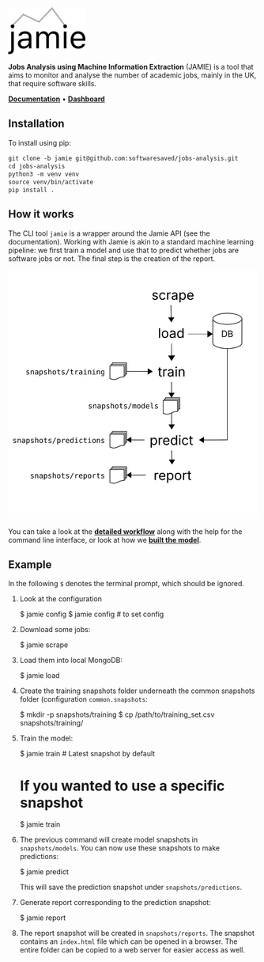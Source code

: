 ![jamie](docs/jamie-small.png)

**Jobs Analysis using Machine Information Extraction** (JAMIE) is a tool that
aims to monitor and analyse the number of academic jobs, mainly in the UK, that
require software skills.

**[Documentation](http://data.trenozoic.net/jamie/docs/)** •
**[Dashboard](http://data.trenozoic.net/jamie/reports/latest/)**

## Installation

To install using pip:

    git clone -b jamie git@github.com:softwaresaved/jobs-analysis.git
    cd jobs-analysis
    python3 -m venv venv
    source venv/bin/activate
    pip install .

## How it works

The CLI tool `jamie` is a wrapper around the Jamie API (see the documentation).
Working with Jamie is akin to a standard machine learning pipeline: we first
train a model and use that to predict whether jobs are software jobs or not.
The final step is the creation of the report.

![workflow](docs/workflow.svg)

You can take a look at the **[detailed
workflow](http://data.trenozoic.net/jamie/reports/latest/)** along with the
help for the command line interface, or look at how we **[built the
model](http://data.trenozoic.net/jamie/docs/methods.html)**.

## Example

In the following `$` denotes the terminal prompt, which should be ignored.

1. Look at the configuration

    $ jamie config
    $ jamie config <configname> <value>   # to set config

2. Download some jobs:

    $ jamie scrape

3. Load them into local MongoDB:

    $ jamie load

4. Create the training snapshots folder underneath the common snapshots folder
   (configuration ``common.snapshots``:

    $ mkdir -p snapshots/training
    $ cp /path/to/training_set.csv snapshots/training/<date>

5. Train the model:

    $ jamie train  # Latest snapshot by default

    # If you wanted to use a specific snapshot
    $ jamie train <snapshot> 

6. The previous command will create model snapshots in ``snapshots/models``. You
   can now use these snapshots to make predictions:

    $ jamie predict

   This will save the prediction snapshot under ``snapshots/predictions``.

7. Generate report corresponding to the prediction snapshot:

    $ jamie report

8. The report snapshot will be created in ``snapshots/reports``. The snapshot
   contains an ``index.html`` file which can be opened in a browser. The entire
   folder can be copied to a web server for easier access as well.
